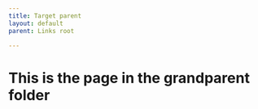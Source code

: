 ```yaml
---
title: Target parent
layout: default
parent: Links root

---
```


# This is the page in the grandparent folder
